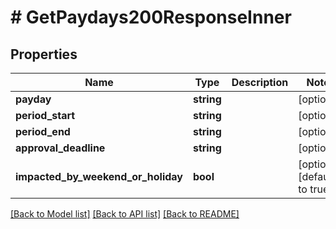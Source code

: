 # # GetPaydays200ResponseInner

## Properties

Name | Type | Description | Notes
------------ | ------------- | ------------- | -------------
**payday** | **string** |  | [optional]
**period_start** | **string** |  | [optional]
**period_end** | **string** |  | [optional]
**approval_deadline** | **string** |  | [optional]
**impacted_by_weekend_or_holiday** | **bool** |  | [optional] [default to true]

[[Back to Model list]](../../README.md#models) [[Back to API list]](../../README.md#endpoints) [[Back to README]](../../README.md)
